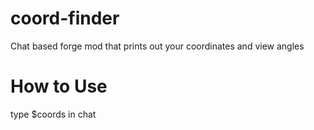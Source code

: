 # coord-finder
Chat based forge mod that prints out your coordinates and view angles

# How to Use
type $coords in chat
